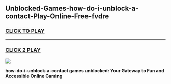 
## Unblocked-Games-how-do-i-unblock-a-contact-Play-Online-Free-fvdre
<h3>
<a href="https://premium76.site?title=how-do-i-unblock-a-contact&ref=26A">CLICK TO PLAY</a></h3>
<hr>

<h3>
<a href="https://premium76.site?title=how-do-i-unblock-a-contact&ref=26A">CLICK 2 PLAY</a>
  
</h3>

<a href="https://premium76.site?title=how-do-i-unblock-a-contact&ref=26A"><img src="https://clearcache.store/games.png"></a>


**how-do-i-unblock-a-contact games unblocked: Your Gateway to Fun and Accessible Online Gaming**
